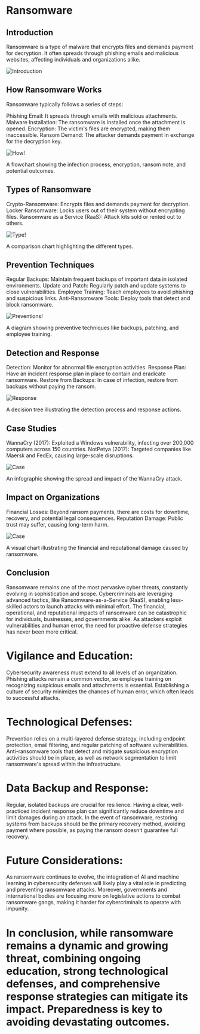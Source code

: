 # Ransomware


## Introduction
Ransomware is a type of malware that encrypts files and demands payment for decryption. It often spreads through phishing emails and malicious websites, affecting individuals and organizations alike.

![Introduction](https://i.imgur.com/UnzI8xq.jpeg)

## How Ransomware Works
Ransomware typically follows a series of steps:

Phishing Email: It spreads through emails with malicious attachments.
Malware Installation: The ransomware is installed once the attachment is opened.
Encryption: The victim's files are encrypted, making them inaccessible.
Ransom Demand: The attacker demands payment in exchange for the decryption key.

![How!](https://i.imgur.com/jF5UP1q.jpeg)

A flowchart showing the infection process, encryption, ransom note, and potential outcomes.

## Types of Ransomware
Crypto-Ransomware: Encrypts files and demands payment for decryption.
Locker Ransomware: Locks users out of their system without encrypting files.
Ransomware as a Service (RaaS): Attack kits sold or rented out to others.

![Type!](https://i.imgur.com/AvxG5bV.jpeg)

A comparison chart highlighting the different types.

## Prevention Techniques
Regular Backups: Maintain frequent backups of important data in isolated environments.
Update and Patch: Regularly patch and update systems to close vulnerabilities.
Employee Training: Teach employees to avoid phishing and suspicious links.
Anti-Ransomware Tools: Deploy tools that detect and block ransomware.

![Preventions!](https://i.imgur.com/EOxJoEA.jpeg)

A diagram showing preventive techniques like backups, patching, and employee training.

## Detection and Response
Detection: Monitor for abnormal file encryption activities.
Response Plan: Have an incident response plan in place to contain and eradicate ransomware.
Restore from Backups: In case of infection, restore from backups without paying the ransom.

![Response](https://i.imgur.com/fEEP7BW.jpeg)

A decision tree illustrating the detection process and response actions.

## Case Studies
WannaCry (2017): Exploited a Windows vulnerability, infecting over 200,000 computers across 150 countries.
NotPetya (2017): Targeted companies like Maersk and FedEx, causing large-scale disruptions.

![Case](https://i.imgur.com/uhkA2v2.jpeg)

An infographic showing the spread and impact of the WannaCry attack.

## Impact on Organizations
Financial Losses: Beyond ransom payments, there are costs for downtime, recovery, and potential legal consequences.
Reputation Damage: Public trust may suffer, causing long-term harm.

![Case](https://i.imgur.com/8AerZp8.jpeg)

A visual chart illustrating the financial and reputational damage caused by ransomware.

## Conclusion
Ransomware remains one of the most pervasive cyber threats, constantly evolving in sophistication and scope. Cybercriminals are leveraging advanced tactics, like Ransomware-as-a-Service (RaaS), enabling less-skilled actors to launch attacks with minimal effort. The financial, operational, and reputational impacts of ransomware can be catastrophic for individuals, businesses, and governments alike. As attackers exploit vulnerabilities and human error, the need for proactive defense strategies has never been more critical.

# Vigilance and Education: 
Cybersecurity awareness must extend to all levels of an organization. Phishing attacks remain a common vector, so employee training on recognizing suspicious emails and attachments is essential. Establishing a culture of security minimizes the chances of human error, which often leads to successful attacks.

# Technological Defenses: 
Prevention relies on a multi-layered defense strategy, including endpoint protection, email filtering, and regular patching of software vulnerabilities. Anti-ransomware tools that detect and mitigate suspicious encryption activities should be in place, as well as network segmentation to limit ransomware's spread within the infrastructure.

# Data Backup and Response: 
Regular, isolated backups are crucial for resilience. Having a clear, well-practiced incident response plan can significantly reduce downtime and limit damages during an attack. In the event of ransomware, restoring systems from backups should be the primary recovery method, avoiding payment where possible, as paying the ransom doesn’t guarantee full recovery.

# Future Considerations: 
As ransomware continues to evolve, the integration of AI and machine learning in cybersecurity defenses will likely play a vital role in predicting and preventing ransomware attacks. Moreover, governments and international bodies are focusing more on legislative actions to combat ransomware gangs, making it harder for cybercriminals to operate with impunity.

# In conclusion, while ransomware remains a dynamic and growing threat, combining ongoing education, strong technological defenses, and comprehensive response strategies can mitigate its impact. Preparedness is key to avoiding devastating outcomes.
